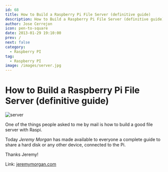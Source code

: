 ```yaml
---
id: 68
title: How to Build a Raspberry Pi File Server (definitive guide)
description: How to Build a Raspberry Pi File Server (definitive guide)
author: Jose Cerrejon
icon: pen-to-square
date: 2013-01-29 19:10:00
prev: /
next: false
category:
  - Raspberry PI
tag:
  - Raspberry PI
image: /images/server.jpg
---
```


# How to Build a Raspberry Pi File Server (definitive guide)

![server](/images/server.jpg)

One of the things people asked to me by mail is how to build a good file server with Raspi.

Today *Jeremy Morgan* has made available to everyone a complete guide to share a hard disk or any other device, connected to the Pi.

Thanks Jeremy!

Link: [jeremymorgan.com](http://www.jeremymorgan.com/tutorials/raspberry-pi/how-to-raspberry-pi-file-server/)